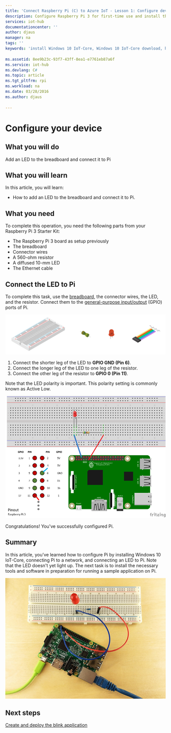 ```yaml
---
title: 'Connect Raspberry Pi (C) to Azure IoT - Lesson 1: Configure device | Microsoft Docs'
description: Configure Raspberry Pi 3 for first-time use and install the Windows 10 IoT-Core OS, a free operating system that is optimized for the Raspberry Pi hardware.
services: iot-hub
documentationcenter: ''
author: djaus
manager: na
tags: ''
keywords: 'install Windows 10 IoT-Core, Windows 10 IoT-Core download, how to install Windows 10 IoT-Core, Windows 10 IoT-Core setup, raspberry pi install Windows 10 IoT-Core, raspberry pi install os, raspberry pi sd card install, raspberry pi connect, connect to raspberry pi, raspberry pi connectivity'

ms.assetid: 8ee9b23c-93f7-43ff-8ea1-e7761eb87a6f
ms.service: iot-hub
ms.devlang: C#
ms.topic: article
ms.tgt_pltfrm: rpi
ms.workload: na
ms.date: 03/28/2016
ms.author: djaus

---
```

# Configure your device
## What you will do
Add an LED to the breadboard and connect it to Pi

## What you will learn
In this article, you will learn:

* How to add an LED to the breadboard and connect it to Pi.

## What you need
To complete this operation, you need the following parts from your Raspberry Pi 3 Starter Kit:

* The Raspberry Pi 3 board as setup previously
* The breadboard
* Connector wires
* A 560-ohm resistor
* A diffused 10-mm LED
* The Ethernet cable


## Connect the LED to Pi
To complete this task, use the [breadboard](https://learn.sparkfun.com/tutorials/how-to-use-a-breadboard), the connector wires, the LED, and the resistor. Connect them to the [general-purpose input/output](https://www.raspberrypi.org/documentation/usage/gpio/) (GPIO) ports of Pi.

![Breadboard, LED, and Resistor](media/iot-hub-raspberry-pi-lessons/lesson1/breadboard_led_resistor.jpg)

1. Connect the shorter leg of the LED to **GPIO GND (Pin 6)**.
2. Connect the longer leg of the LED to one leg of the resistor.
3. Connect the other leg of the resistor to **GPIO 0 (Pin 11)**.

Note that the LED polarity is important. This polarity setting is commonly known as Active Low.

![Pinout](media/iot-hub-raspberry-pi-lessons/lesson1/pinout_breadboard.png)

Congratulations! You've successfully configured Pi.

## Summary
In this article, you’ve learned how to configure Pi by installing Windows 10 IoT-Core, connecting Pi to a network, and connecting an LED to Pi. Note that the LED doesn't yet light up. The next task is to install the necessary tools and software in preparation for running a sample application on Pi.

![Hardware is ready](media/iot-hub-raspberry-pi-lessons/lesson1/hardware_ready.jpg)

## Next steps
[Create and deploy the blink application](iot-hub-raspberry-pi-kit-win-10-iot-core-cs-lesson1-deploy-blink-app.md)



